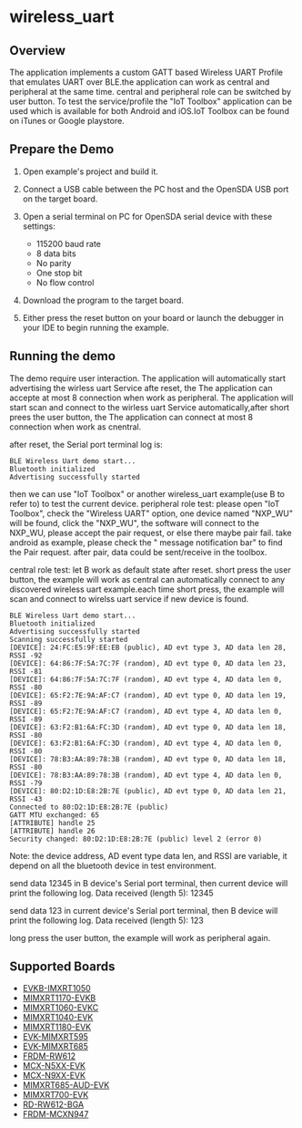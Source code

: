 # wireless_uart

## Overview
The application implements a custom GATT based Wireless UART Profile that emulates UART over BLE.the application can work as central and peripheral at the same time. central and peripheral role can be switched by user button.
To test the service/profile the "IoT Toolbox" application can be used which is available for both Android and iOS.IoT Toolbox can be found on iTunes or Google playstore.

## Prepare the Demo

1.  Open example's project and build it.

2.  Connect a USB cable between the PC host and the OpenSDA USB port on the target board.

3.  Open a serial terminal on PC for OpenSDA serial device with these settings:
    - 115200 baud rate
    - 8 data bits
    - No parity
    - One stop bit
    - No flow control

4.  Download the program to the target board.

5.  Either press the reset button on your board or launch the debugger in your IDE to begin running the example.

## Running the demo
The demo require user interaction. The application will automatically start advertising the wirless uart Service afte reset, the The application can accepte at most 8 connection when work as peripheral.
The application will start scan and connect to the wirless uart Service automatically,after short prees the user button, the The application can connect at most 8 connection when work as cnentral.

after reset, the Serial port terminal log is:
~~~
BLE Wireless Uart demo start...
Bluetooth initialized
Advertising successfully started
~~~
then we can use "IoT Toolbox" or another wireless_uart example(use B to refer to) to test the current device. 
peripheral role test:
please open "IoT Toolbox", check the "Wireless UART" option, one device named "NXP_WU" will be found, click the "NXP_WU", the software will connect to the NXP_WU, please accept the pair request, or else there maybe pair fail. take android as example, please check the " message notification bar" to find the Pair request. 
after pair, data could be sent/receive in the toolbox.

central role test:
let B work as default state after reset. 
short press the user button, the example will work as central can automatically connect to any discovered wireless uart example.each time short press, the example will scan and connect to wirelss uart service if new device is found.
~~~
BLE Wireless Uart demo start...
Bluetooth initialized
Advertising successfully started
Scanning successfully started
[DEVICE]: 24:FC:E5:9F:EE:EB (public), AD evt type 3, AD data len 28, RSSI -92
[DEVICE]: 64:86:7F:5A:7C:7F (random), AD evt type 0, AD data len 23, RSSI -81
[DEVICE]: 64:86:7F:5A:7C:7F (random), AD evt type 4, AD data len 0, RSSI -80
[DEVICE]: 65:F2:7E:9A:AF:C7 (random), AD evt type 0, AD data len 19, RSSI -89
[DEVICE]: 65:F2:7E:9A:AF:C7 (random), AD evt type 4, AD data len 0, RSSI -89
[DEVICE]: 63:F2:B1:6A:FC:3D (random), AD evt type 0, AD data len 18, RSSI -80
[DEVICE]: 63:F2:B1:6A:FC:3D (random), AD evt type 4, AD data len 0, RSSI -80
[DEVICE]: 78:B3:AA:89:78:3B (random), AD evt type 0, AD data len 18, RSSI -80
[DEVICE]: 78:B3:AA:89:78:3B (random), AD evt type 4, AD data len 0, RSSI -79
[DEVICE]: 80:D2:1D:E8:2B:7E (public), AD evt type 0, AD data len 21, RSSI -43
Connected to 80:D2:1D:E8:2B:7E (public)
GATT MTU exchanged: 65
[ATTRIBUTE] handle 25
[ATTRIBUTE] handle 26
Security changed: 80:D2:1D:E8:2B:7E (public) level 2 (error 0)
~~~
Note:
the device address, AD event type data len, and RSSI are variable, it depend on all the bluetooth device in test environment.


send data 12345 in B device's Serial port terminal, then current device will print the following log. 
Data received (length 5): 12345  

send data 123 in current device's Serial port terminal, then B device will print the following log. 
Data received (length 5): 123

long press the user button, the example will work as peripheral again.

## Supported Boards
- [EVKB-IMXRT1050](../../_boards/evkbimxrt1050/edgefast_bluetooth_examples/wireless_uart/example_board_readme.md)
- [MIMXRT1170-EVKB](../../_boards/evkbmimxrt1170/edgefast_bluetooth_examples/wireless_uart/example_board_readme.md)
- [MIMXRT1060-EVKC](../../_boards/evkcmimxrt1060/edgefast_bluetooth_examples/wireless_uart/example_board_readme.md)
- [MIMXRT1040-EVK](../../_boards/evkmimxrt1040/edgefast_bluetooth_examples/wireless_uart/example_board_readme.md)
- [MIMXRT1180-EVK](../../_boards/evkmimxrt1180/edgefast_bluetooth_examples/wireless_uart/example_board_readme.md)
- [EVK-MIMXRT595](../../_boards/evkmimxrt595/edgefast_bluetooth_examples/wireless_uart/example_board_readme.md)
- [EVK-MIMXRT685](../../_boards/evkmimxrt685/edgefast_bluetooth_examples/wireless_uart/example_board_readme.md)
- [FRDM-RW612](../../_boards/frdmrw612/edgefast_bluetooth_examples/wireless_uart/example_board_readme.md)
- [MCX-N5XX-EVK](../../_boards/mcxn5xxevk/edgefast_bluetooth_examples/wireless_uart/example_board_readme.md)
- [MCX-N9XX-EVK](../../_boards/mcxn9xxevk/edgefast_bluetooth_examples/wireless_uart/example_board_readme.md)
- [MIMXRT685-AUD-EVK](../../_boards/mimxrt685audevk/edgefast_bluetooth_examples/wireless_uart/example_board_readme.md)
- [MIMXRT700-EVK](../../_boards/mimxrt700evk/edgefast_bluetooth_examples/wireless_uart/example_board_readme.md)
- [RD-RW612-BGA](../../_boards/rdrw612bga/edgefast_bluetooth_examples/wireless_uart/example_board_readme.md)
- [FRDM-MCXN947](../../_boards/frdmmcxn947/edgefast_bluetooth_examples/wireless_uart/example_board_readme.md)
